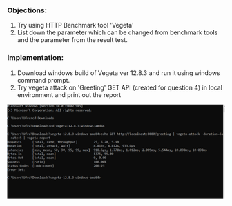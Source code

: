 ### Objections:
1. Try using HTTP Benchmark tool 'Vegeta'
2. List down the parameter which can be changed from benchmark tools and the parameter from the result test.

### Implementation:
1. Download windows build of Vegeta ver 12.8.3 and run it using windows command prompt.
2. Try vegeta attack on 'Greeting' GET API (created for question 4) in local environment and print out the report

![Image](https://github.com/ufra94/SRIN-Test/blob/main/Question%203%20-%20Trying%20Vegeta/Screenshot3.PNG)
